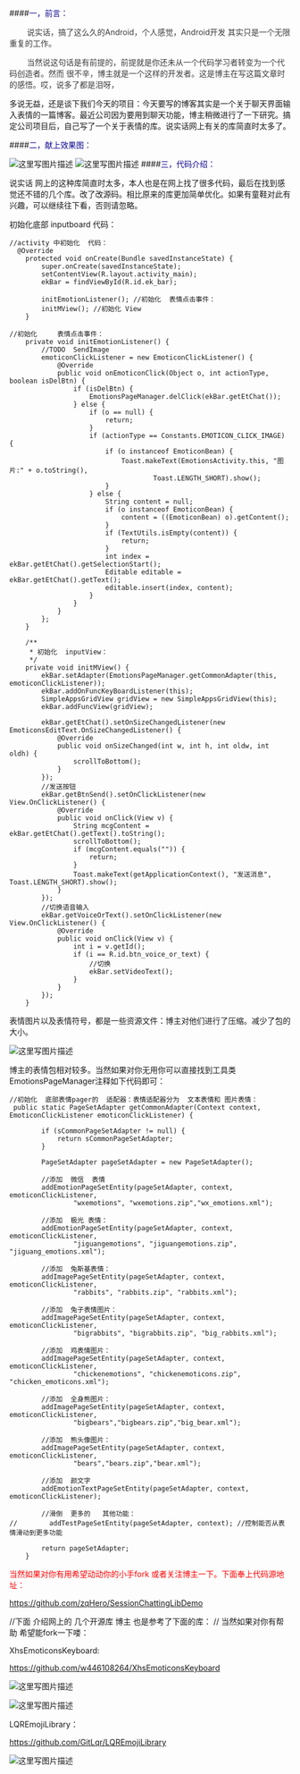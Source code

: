 
####<font color="#0f099">一，前言：</font>
</p>
<font color="#3e3c3d">&nbsp;&nbsp;&nbsp;&nbsp;&nbsp;&nbsp;&nbsp;&nbsp;说实话，搞了这么久的Android，个人感觉，Android开发  其实只是一个无限重复的工作。

</p>&nbsp;&nbsp;&nbsp;&nbsp;&nbsp;&nbsp;&nbsp;&nbsp;当然说这句话是有前提的，前提就是你还未从一个代码学习者转变为一个代码创造者。然而 很不辛，博主就是一个这样的开发者。这是博主在写这篇文章时的感悟。哎，说多了都是泪呀，</font>
</p>
</p>
	
多说无益，还是谈下我们今天的项目：今天要写的博客其实是一个关于聊天界面输入表情的一篇博客。最近公司因为要用到聊天功能，博主稍微进行了一下研究。搞定公司项目后，自己写了一个关于表情的库。说实话网上有关的库简直时太多了。
	

####<font color="#0f099">二，献上效果图：</font>

![这里写图片描述](http://img.blog.csdn.net/20171124181717099?watermark/2/text/aHR0cDovL2Jsb2cuY3Nkbi5uZXQvdTAxMzIzMzA5Nw==/font/5a6L5L2T/fontsize/400/fill/I0JBQkFCMA==/dissolve/70/gravity/SouthEast)   ![这里写图片描述](http://img.blog.csdn.net/20171124181859503?watermark/2/text/aHR0cDovL2Jsb2cuY3Nkbi5uZXQvdTAxMzIzMzA5Nw==/font/5a6L5L2T/fontsize/400/fill/I0JBQkFCMA==/dissolve/70/gravity/SouthEast)
####<font color="#0f099">三，代码介绍：</font>

说实话 网上的这种库简直时太多，本人也是在网上找了很多代码，最后在找到感觉还不错的几个库。改了改源码。相比原来的库更加简单优化。如果有童鞋对此有兴趣，可以继续往下看，否则请忽略。

初始化底部  inputboard 代码：

```
//activity 中初始化  代码：
  @Override
    protected void onCreate(Bundle savedInstanceState) {
        super.onCreate(savedInstanceState);
        setContentView(R.layout.activity_main);
        ekBar = findViewById(R.id.ek_bar);

        initEmotionListener(); //初始化  表情点击事件：
        initMView(); //初始化 View
    }
```

```
//初始化     表情点击事件：
    private void initEmotionListener() {
        //TODO  SendImage
        emoticonClickListener = new EmoticonClickListener() {
            @Override
            public void onEmoticonClick(Object o, int actionType, boolean isDelBtn) {
                if (isDelBtn) {
                    EmotionsPageManager.delClick(ekBar.getEtChat());
                } else {
                    if (o == null) {
                        return;
                    }
                    if (actionType == Constants.EMOTICON_CLICK_IMAGE) {
                        if (o instanceof EmoticonBean) {
                            Toast.makeText(EmotionsActivity.this, "图片:" + o.toString(),
                                    Toast.LENGTH_SHORT).show();
                        }
                    } else {
                        String content = null;
                        if (o instanceof EmoticonBean) {
                            content = ((EmoticonBean) o).getContent();
                        }
                        if (TextUtils.isEmpty(content)) {
                            return;
                        }
                        int index = ekBar.getEtChat().getSelectionStart();
                        Editable editable = ekBar.getEtChat().getText();
                        editable.insert(index, content);
                    }
                }
            }
        };
    }
```


```
    /**
     * 初始化  inputView：
     */
    private void initMView() {
        ekBar.setAdapter(EmotionsPageManager.getCommonAdapter(this, emoticonClickListener));
        ekBar.addOnFuncKeyBoardListener(this);
        SimpleAppsGridView gridView = new SimpleAppsGridView(this);
        ekBar.addFuncView(gridView);

        ekBar.getEtChat().setOnSizeChangedListener(new EmoticonsEditText.OnSizeChangedListener() {
            @Override
            public void onSizeChanged(int w, int h, int oldw, int oldh) {
                scrollToBottom();
            }
        });
        //发送按钮
        ekBar.getBtnSend().setOnClickListener(new View.OnClickListener() {
            @Override
            public void onClick(View v) {
                String mcgContent = ekBar.getEtChat().getText().toString();
                scrollToBottom();
                if (mcgContent.equals("")) {
                    return;
                }
                Toast.makeText(getApplicationContext(), "发送消息", Toast.LENGTH_SHORT).show();
            }
        });
        //切换语音输入
        ekBar.getVoiceOrText().setOnClickListener(new View.OnClickListener() {
            @Override
            public void onClick(View v) {
                int i = v.getId();
                if (i == R.id.btn_voice_or_text) {
                    //切换
                    ekBar.setVideoText();
                }
            }
        });
    }
```


表情图片以及表情符号，都是一些资源文件：博主对他们进行了压缩。减少了包的大小。

![这里写图片描述](http://img.blog.csdn.net/20171124181659368?watermark/2/text/aHR0cDovL2Jsb2cuY3Nkbi5uZXQvdTAxMzIzMzA5Nw==/font/5a6L5L2T/fontsize/400/fill/I0JBQkFCMA==/dissolve/70/gravity/SouthEast)

博主的表情包相对较多。当然如果对你无用你可以直接找到工具类EmotionsPageManager注释如下代码即可：

```
//初始化  底部表情pager的  适配器：表情适配器分为  文本表情和 图片表情：
 public static PageSetAdapter getCommonAdapter(Context context, EmoticonClickListener emoticonClickListener) {

        if (sCommonPageSetAdapter != null) {
            return sCommonPageSetAdapter;
        }

        PageSetAdapter pageSetAdapter = new PageSetAdapter();

        //添加  微信  表情
        addEmotionPageSetEntity(pageSetAdapter, context, emoticonClickListener,
                "wxemotions", "wxemotions.zip","wx_emotions.xml");

        //添加  极光 表情：
        addEmotionPageSetEntity(pageSetAdapter, context, emoticonClickListener,
                "jiguangemotions", "jiguangemotions.zip", "jiguang_emotions.xml");

        //添加  兔斯基表情：
        addImagePageSetEntity(pageSetAdapter, context, emoticonClickListener,
                "rabbits", "rabbits.zip", "rabbits.xml");

        //添加  兔子表情图片：
        addImagePageSetEntity(pageSetAdapter, context, emoticonClickListener,
                "bigrabbits", "bigrabbits.zip", "big_rabbits.xml");

        //添加  鸡表情图片：
        addImagePageSetEntity(pageSetAdapter, context, emoticonClickListener,
                "chickenemotions", "chickenemoticons.zip", "chicken_emoticons.xml");

        //添加  全身熊图片：
        addImagePageSetEntity(pageSetAdapter, context, emoticonClickListener,
                "bigbears","bigbears.zip","big_bear.xml");

        //添加  熊头像图片：
        addImagePageSetEntity(pageSetAdapter, context, emoticonClickListener,
                "bears","bears.zip","bear.xml");

        //添加  颜文字
        addEmotionTextPageSetEntity(pageSetAdapter, context, emoticonClickListener);

        //滑倒  更多的   其他功能：
//        addTestPageSetEntity(pageSetAdapter, context); //控制能否从表情滑动到更多功能

        return pageSetAdapter;
    }
```


<font color="#f00">当然如果对你有用希望动动你的小手fork 或者关注博主一下。下面奉上代码源地址：</font>

https://github.com/zqHero/SessionChattingLibDemo




//下面   介绍网上的 几个开源库    博主 也是参考了下面的库：
// 当然如果对你有帮助  希望能fork一下喽：


XhsEmoticonsKeyboard:

https://github.com/w446108264/XhsEmoticonsKeyboard

![这里写图片描述](http://img.blog.csdn.net/20171124182202954?watermark/2/text/aHR0cDovL2Jsb2cuY3Nkbi5uZXQvdTAxMzIzMzA5Nw==/font/5a6L5L2T/fontsize/400/fill/I0JBQkFCMA==/dissolve/70/gravity/SouthEast)

![这里写图片描述](http://img.blog.csdn.net/20171124182212942?watermark/2/text/aHR0cDovL2Jsb2cuY3Nkbi5uZXQvdTAxMzIzMzA5Nw==/font/5a6L5L2T/fontsize/400/fill/I0JBQkFCMA==/dissolve/70/gravity/SouthEast)

LQREmojiLibrary：

https://github.com/GitLqr/LQREmojiLibrary

![这里写图片描述](http://img.blog.csdn.net/20171124182512862?watermark/2/text/aHR0cDovL2Jsb2cuY3Nkbi5uZXQvdTAxMzIzMzA5Nw==/font/5a6L5L2T/fontsize/400/fill/I0JBQkFCMA==/dissolve/70/gravity/SouthEast)
